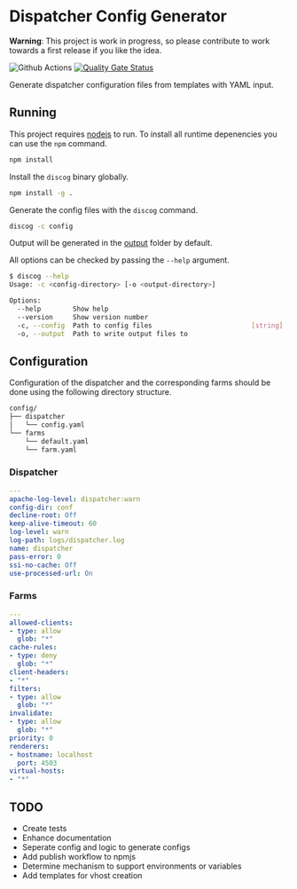 # Dispatcher Config Generator

**Warning**: This project is work in progress, so please contribute to work
towards a first release if you like the idea.

![Github Actions](https://github.com/bdhoine/dispatcher-config-generator/workflows/Build/badge.svg)
[![Quality Gate Status](https://sonarcloud.io/api/project_badges/measure?project=bdhoine_dispatcher-config-generator&metric=alert_status)](https://sonarcloud.io/dashboard?id=bdhoine_dispatcher-config-generator)

Generate dispatcher configuration files from templates with YAML input.

## Running

This project requires [nodejs](https://nodejs.org/) to run.
To install all runtime depenencies you can use the `npm` command.

```sh
npm install
```

Install the `discog` binary globally.

```sh
npm install -g .
```

Generate the config files with the `discog` command.

```sh
discog -c config
```

Output will be generated in the [output](output) folder by default.

All options can be checked by passing the `--help` argument.

```sh
$ discog --help
Usage: -c <config-directory> [-o <output-directory>]

Options:
  --help        Show help                                              [boolean]
  --version     Show version number                                    [boolean]
  -c, --config  Path to config files                         [string] [required]
  -o, --output  Path to write output files to                           [string]
```

## Configuration

Configuration of the dispatcher and the corresponding farms should be done using
the following directory structure.

```txt
config/
├── dispatcher
│   └── config.yaml
└── farms
    └── default.yaml
    └── farm.yaml
```

### Dispatcher

```yaml
---
apache-log-level: dispatcher:warn
config-dir: conf
decline-root: Off
keep-alive-timeout: 60
log-level: warn
log-path: logs/dispatcher.log
name: dispatcher
pass-error: 0
ssi-no-cache: Off
use-processed-url: On
```

### Farms

```yaml
---
allowed-clients:
- type: allow
  glob: "*"
cache-rules:
- type: deny
  glob: "*"
client-headers:
- "*"
filters:
- type: allow
  glob: "*"
invalidate:
- type: allow
  glob: "*"
priority: 0
renderers:
- hostname: localhost
  port: 4503
virtual-hosts:
- "*"
```

## TODO

- Create tests
- Enhance documentation
- Seperate config and logic to generate configs
- Add publish workflow to npmjs
- Determine mechanism to support environments or variables
- Add templates for vhost creation
